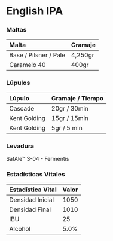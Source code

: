 # English IPA

### Maltas

| Malta | Gramaje |
| :--- | :--- |
| Base / Pilsner / Pale | 4,250gr |
| Caramelo 40 | 400gr |

### Lúpulos

| Lúpulo | Gramaje / Tiempo |
| :--- | :--- |
| Cascade | 20gr / 30min |
| Kent Golding | 15gr / 15min |
| Kent Golding | 5gr / 5 min |

### Levadura

SafAle™ S-04 - Fermentis

### Estadísticas Vitales

| Estadística Vital | Valor |
| :--- | :--- |
| Densidad Inicial | 1050 |
| Densidad Final | 1010 |
| IBU | 25 |
| Alcohol | 5.0% |

